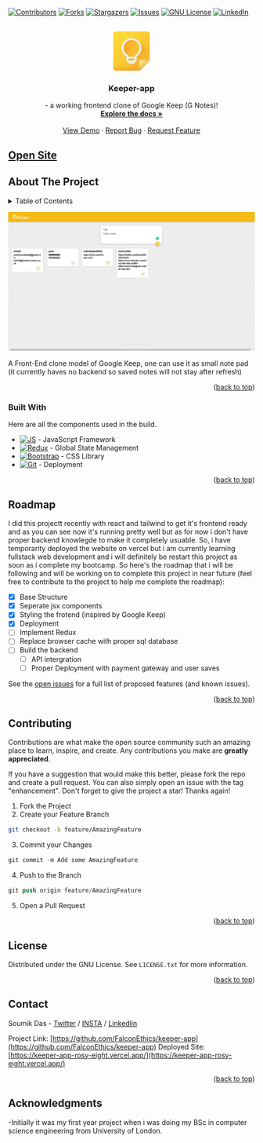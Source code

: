 <a name="readme-top"></a>
[![Contributors][contributors-shield]][contributors-url]
[![Forks][forks-shield]][forks-url]
[![Stargazers][stars-shield]][stars-url]
[![Issues][issues-shield]][issues-url]
[![GNU License][license-shield]][license-url]
[![LinkedIn][linkedin-shield]][linkedin-url]


<!-- PROJECT LOGO -->
<br />
<div align="center">
  <a href="https://github.com/FalconEthics/keeper-app">
    <img src="./logo.png" alt="Logo" width="80" height="80">
  </a>

  <h3 align="center">Keeper-app</h3>

  <p align="center">
    - a working frontend clone of Google Keep (G Notes)!
    <br />
    <a href="https://github.com/FalconEthics/keeper-app"><strong>Explore the docs »</strong></a>
    <br />
    <br />
    <a href="https://keeper-app-rosy-eight.vercel.app/">View Demo</a>
    ·
    <a href="https://github.com/FalconEthics/keeper-app/issues">Report Bug</a>
    ·
    <a href="https://github.com/FalconEthics/keeper-app/issues">Request Feature</a>
  </p>
</div>

## <a href="https://keeper-app-rosy-eight.vercel.app/">Open Site</a>



<!-- ABOUT THE PROJECT -->
## About The Project
<details>
  <summary>Table of Contents</summary>
  <ol>
    <li>
      <a href="#about-the-project">About The Project</a>
      <ul>
        <li><a href="#built-with">Built With</a></li>
      </ul>
    </li>
    <li><a href="#roadmap">Roadmap</a></li>
    <li><a href="#contributing">Contributing</a></li>
    <li><a href="#license">License</a></li>
    <li><a href="#contact">Contact</a></li>
    <li><a href="#acknowledgments">Acknowledgments</a></li>
  </ol>
</details>

[![Product Name Screen Shot][product-screenshot]](https://keeper-app-rosy-eight.vercel.app/)

A Front-End clone model of Google Keep, one can use it as small note pad (it currently haves no backend so saved notes will not stay after refresh)

<p align="right">(<a href="#readme-top">back to top</a>)</p>



### Built With

Here are all the components used in the build.

* [![JS][Es6.com]][Es6-url] - JavaScript Framework
* [![Redux][Redux.com]][Redux-url] - Global State Management
* [![Bootstrap][Bootstrap.com]][Bootstrap-url] - CSS Library
* [![Git][Git.com]][Git-url] - Deployment

<p align="right">(<a href="#readme-top">back to top</a>)</p>



<!-- ROADMAP -->
## Roadmap

I did this projectt recently with react and tailwind to get it's frontend ready and as you can see now it's running pretty well but as for now i don't have proper backend knowlegde to make it completely usuable. So, i have temporarity deployed the website on vercel but i am currently learning fullstack web development and i will definitely be restart this project as soon as i complete my bootcamp. So here's the roadmap that i will be following and will be working on to complete this project in near future (feel free to contribute to the project to help me complete the roadmap):

- [x] Base Structure
- [x] Seperate jsx components
- [x] Styling the frotend (inspired by Google Keep)
- [x] Deployment
- [ ] Implement Redux
- [ ] Replace browser cache with proper sql database
- [ ] Build the backend
    - [ ] API intergration
    - [ ] Proper Deployment with payment gateway and user saves

See the [open issues](https://github.com/FalconEthics/keeper-app/issuess) for a full list of proposed features (and known issues).

<p align="right">(<a href="#readme-top">back to top</a>)</p>



<!-- CONTRIBUTING -->
## Contributing

Contributions are what make the open source community such an amazing place to learn, inspire, and create. Any contributions you make are **greatly appreciated**.

If you have a suggestion that would make this better, please fork the repo and create a pull request. You can also simply open an issue with the tag "enhancement".
Don't forget to give the project a star! Thanks again!

1. Fork the Project
2. Create your Feature Branch 
 ```sh
git checkout -b feature/AmazingFeature
```
3. Commit your Changes 
```s
git commit -m Add some AmazingFeature
```
4. Push to the Branch 
```s
git push origin feature/AmazingFeature
```
5. Open a Pull Request

<p align="right">(<a href="#readme-top">back to top</a>)</p>



<!-- LICENSE -->
## License

Distributed under the GNU License. See `LICENSE.txt` for more information.

<p align="right">(<a href="#readme-top">back to top</a>)</p>



<!-- CONTACT -->
## Contact

Soumik Das - [Twitter](https://twitter.com/SoumikD95642409) / [INSTA](https://www.instagram.com/itz.raaj.das/) / [Linkedlin](https://www.linkedin.com/in/soumik-das-profile/)

Project Link: [https://github.com/FalconEthics/keeper-app](https://github.com/FalconEthics/keeper-app)
Deployed Site: [https://keeper-app-rosy-eight.vercel.app/](https://keeper-app-rosy-eight.vercel.app/)

<p align="right">(<a href="#readme-top">back to top</a>)</p>



## Acknowledgments

 -Initially it was my first year project when i was doing my BSc in computer science engineering from University of London.

<!-- MARKDOWN LINKS & IMAGES -->
<!-- https://www.markdownguide.org/basic-syntax/#reference-style-links -->
[contributors-shield]: https://img.shields.io/github/contributors/FalconEthics/Keeper-app.svg?style=for-the-badge
[contributors-url]: https://github.com/FalconEthics/keeper-app/graphs/contributors
[forks-shield]: https://img.shields.io/github/forks/FalconEthics/Keeper-app.svg?style=for-the-badge
[forks-url]: https://github.com/FalconEthics/keeper-app/network/members
[stars-shield]: https://img.shields.io/github/stars/FalconEthics/Keeper-app.svg?style=for-the-badge
[stars-url]: https://github.com/FalconEthics/keeper-app/stargazers
[issues-shield]: https://img.shields.io/github/issues/FalconEthics/Keeper-app.svg?style=for-the-badge

[issues-url]: https://github.com/FalconEthics/keeper-app/issues
[license-shield]: https://img.shields.io/github/license/FalconEthics/Keeper-app.svg?style=for-the-badge

[license-url]: https://github.com/FalconEthics/keeper-app/blob/main/LICENSE
[linkedin-shield]: https://img.shields.io/badge/-LinkedIn-black.svg?style=for-the-badge&logo=linkedin&colorB=555

[linkedin-url]: https://www.linkedin.com/in/soumik-das-profile/

[product-screenshot]: https://raw.githubusercontent.com/FalconEthics/keeper-app/main/Screenshot.png
<!-- [product-screenshot2]: https://raw.githubusercontent.com/FalconEthics/keeper-appmain/Trinetro_Drone_2022-Sep-03_04-16-58AM-000_CustomizedView13304029920.png
[product-screenshot3]: https://raw.githubusercontent.com/FalconEthics/keeper-appmain/Trinetro_Drone_2022-Sep-03_04-18-29AM-000_CustomizedView9151492485.png
[product-screenshot4]: https://raw.githubusercontent.com/FalconEthics/keeper-appmain/Trinetro_Drone_2022-Sep-03_04-22-00AM-000_CustomizedView12173695879.png
[product-components]: https://raw.githubusercontent.com/FalconEthics/keeper-appmain/Components.png -->


[Bootstrap.com]: https://img.shields.io/badge/tailwind-563D7C?style=for-the-badge&logo=tailwindcss&logoColor=white
[Bootstrap-url]: https://tailwindcss.com/
[Es6.com]: https://img.shields.io/badge/react-7BDCB5?style=for-the-badge&logo=react&logoColor=white
[Es6-url]: https://reactjs.org/
[Git.com]: https://img.shields.io/badge/vercel-FF6900?style=for-the-badge&logo=vercel&logoColor=white
[Git-url]: https://vercel.com/
[Redux.com]: https://img.shields.io/badge/Redux-750000?style=for-the-badge&logo=redux&logoColor=white
[Redux-url]: https://redux-toolkit.js.org/

